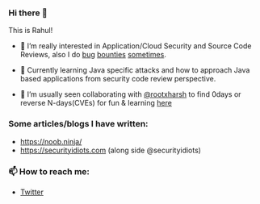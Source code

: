 ### Hi there 👋

This is Rahul! 

- 🔭 I’m really interested in Application/Cloud Security and Source Code Reviews, also I do [bug](https://bugcrowd.com/noob)  [bounties](https://hackerone.com/iamnoooob) [sometimes](https://app.cobalt.io/iamnoob). 

- 🌱 Currently learning Java specific attacks and how to approach Java based applications from security code review perspective.

- 👯 I’m usually seen collaborating with [@rootxharsh](https://github.com/rootxharsh) to find 0days or reverse N-days(CVEs) for fun & learning [here](https://github.com/iamnoooob/CVE-Reverse/)

### Some articles/blogs I have written:
- https://noob.ninja/
- https://securityidiots.com (along side @securityidiots)

### 📫 How to reach me:

- [Twitter](https://twitter.com/iamnoooob)
